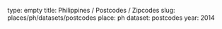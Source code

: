 type: empty
title: Philippines / Postcodes / Zipcodes
slug: places/ph/datasets/postcodes
place: ph
dataset: postcodes
year: 2014
